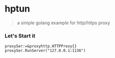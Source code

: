 # hptun
> a simple golang example for http/https proxy

### Let's Start it

    proxySer:=&proxyhttp.HTTPProxy{}
    proxySer.RunServer("127.0.0.1:1136")